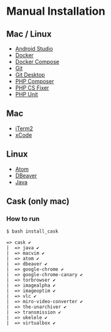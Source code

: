 # Manual Installation

## Mac / Linux

- [Android Studio](https://developer.android.com/studio/install.html?hl=pt-br)
- [Docker](https://docs.docker.com/engine/installation/#desktop)
- [Docker Compose](https://docs.docker.com/compose/install/)
- [Git](https://git-scm.com/book/en/v2/Getting-Started-Installing-Git)
- [Git Desktop](https://desktop.github.com/)
- [PHP Composer](https://getcomposer.org/download/)
- [PHP CS Fixer](https://github.com/FriendsOfPHP/PHP-CS-Fixer)
- [PHP Unit](https://phpunit.de/getting-started.html)

## Mac

- [iTerm2](https://www.iterm2.com/)
- [xCode](https://developer.apple.com/xcode/)

## Linux

- [Atom](https://atom.io/)
- [DBeaver](https://dbeaver.jkiss.org/)
- [Java](https://www.java.com/pt_BR/download/help/linux_x64_install.xml)

## Cask (only mac)

### How to run

```bash
$ bash install_cask
```

```
=> cask ✔
|  => java ✔
|  => macvim ✔
|  => atom ✔
|  => dbeaver ✔
|  => google-chrome ✔
|  => google-chrome-canary ✔
|  => torbrowser ✔
|  => imagealpha ✔
|  => imageoptim ✔
|  => vlc ✔
|  => miro-video-converter ✔
|  => the-unarchiver ✔
|  => transmission ✔
|  => ukelele ✔
|  => virtualbox ✔
```
